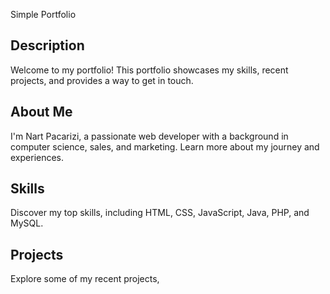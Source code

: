 Simple Portfolio

## Description

Welcome to my portfolio!
This portfolio showcases my skills, recent projects, and provides a way to get in touch.



## About Me

I'm Nart Pacarizi, a passionate web developer with a background in computer science, sales, and marketing. Learn more about my journey and experiences.

## Skills

Discover my top skills, including HTML, CSS, JavaScript, Java, PHP, and MySQL.

## Projects

Explore some of my recent projects,

